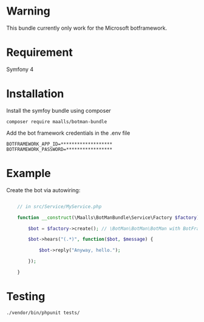 # Warning

This bundle currently only work for the Microsoft botframework.

# Requirement

Symfony 4


# Installation

Install the symfoy bundle using composer
```console
composer require maalls/botman-bundle
```

Add the bot framework credentials in the .env file
```.env
BOTFRAMEWORK_APP_ID=*******************
BOTFRAMEWORK_PASSWORD=*****************
```

# Example

Create the bot via autowiring:

```php

    // in src/Service/MyService.php

    function __construct(\Maalls\BotManBundle\Service\Factory $factory) {

        $bot = $factory->create(); // \BotMan\BotMan\BotMan with BotFramwork driver.

        $bot->hears("(.*)", function($bot, $message) {

            $bot->reply("Anyway, hello.");

        });

    }
```

# Testing

```console 
./vendor/bin/phpunit tests/
```

